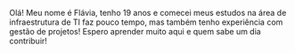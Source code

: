 Olá! Meu nome é Flávia, tenho 19 anos e comecei meus estudos na área de infraestrutura de TI faz pouco tempo, mas também tenho experiência com gestão de projetos!
Espero aprender muito aqui e quem sabe um dia contribuir!
